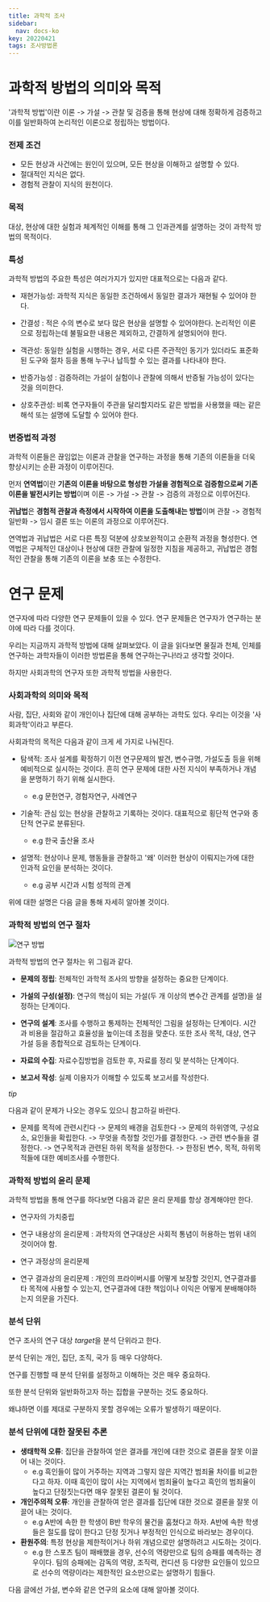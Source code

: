 ```yaml
---
title: 과학적 조사
sidebar:
  nav: docs-ko
key: 20220421
tags: 조사방법론
---
```


# 과학적 방법의 의미와 목적
'과학적 방법'이란 이론 -> 가설 -> 관찰 및 검증을 통해 현상에 대해 정확하게 검증하고 이를 일반화하여 논리적인 이론으로 정립하는 방법이다.

### 전제 조건

- 모든 현상과 사건에는 원인이 있으며, 모든 현상을 이해하고 설명할 수 있다.
- 절대적인 지식은 없다.
- 경험적 관찰이 지식의 원천이다.


### 목적
대상, 현상에 대한 실험과 체계적인 이해를 통해 그 인과관계를 설명하는 것이 과학적 방법의 목적이다.

### 특성
과학적 방법의 주요한 특성은 여러가지가 있지만 대표적으로는 다음과 같다.

- 재현가능성: 과학적 지식은 동일한 조건하에서 동일한 결과가 재현될 수 있어야 한다.

- 간결성 : 적은 수의 변수로 보다 많은 현상을 설명할 수 있어야한다. 논리적인 이론으로 정립하는데 불필요한 내용은 제외하고, 간결하게 설명되어야 한다.

- 객관성: 동일한 실험을 시행하는 경우, 서로 다른 주관적인 동기가 있더라도 표준화된 도구와 절차 등을 통해 누구나 납득할 수 있는 결과를 나타내야 한다.

- 반증가능성 : 검증하려는 가설이 실험이나 관찰에 의해서 반증될 가능성이 있다는 것을 의미한다.

- 상호주관성: 비록 연구자들이 주관을 달리할지라도 같은 방법을 사용했을 때는 같은 해석 또는 설명에 도달할 수 있어야 한다.

### 변증법적 과정
과학적 이론들은 끊임없는 이론과 관찰을 연구하는 과정을 통해 기존의 이론들을 더욱 향상시키는 순환 과정이 이루어진다. 


먼저 <b>연역법</b>이란 <b>기존의 이론을 바탕으로 형성한 가설을 경험적으로 검증함으로써 기존 이론을 발전시키는 방법</b>이며 이론 -> 가설 -> 관찰 -> 검증의 과정으로 이루어진다.

<b>귀납법</b>은 <b>경험적 관찰과 측정에서 시작하여 이론을 도출해내는 방법</b>이며 관찰 -> 경험적 일반화 -> 임시 결론 또는 이론의 과정으로 이루어진다.

연역법과 귀납법은 서로 다른 특징 덕분에 상호보완적이고 순환적 과정을 형성한다. 연역법은 구체적인 대상이나 현상에 대한 관찰에 일정한 지침을 제공하고, 귀납법은 경험적인 관찰을 통해 기존의 이론을 보충 또는 수정한다.


# 연구 문제
연구자에 따라 다양한 연구 문제들이 있을 수 있다. 연구 문제들은 연구자가 연구하는 분야에 따라 다를 것이다.

우리는 지금까지 과학적 방법에 대해 살펴보았다. 이 글을 읽다보면 물질과 천체, 인체를 연구하는 과학자들이 이러한 방법론을 통해 연구하는구나!라고 생각할 것이다.

하지만 사회과학의 연구자 또한 과학적 방법을 사용한다.

### 사회과학의 의미와 목적
사람, 집단, 사회와 같이 개인이나 집단에 대해 공부하는 과학도 있다. 우리는 이것을 '사회과학'이라고 부른다.

사회과학의 목적은 다음과 같이 크게 세 가지로 나눠진다.

* 탐색적: 조사 설계를 확정하기 이전 연구문제의 발견, 변수규명, 가설도출 등을 위해 예비적으로 실시하는 것이다. 흔히 연구 문제에 대한 사전 지식이 부족하거나 개념을 분명하기 하기 위해 실시한다.
  * e.g 문헌연구, 경험자연구, 사례연구

* 기술적: 관심 있는 현상을 관찰하고 기록하는 것이다. 대표적으로 횡단적 연구와 종단적 연구로 분류된다.
  * e.g 한국 출산율 조사 

* 설명적: 현상이나 문제, 행동들을 관찰하고 '왜' 이러한 현상이 이뤄지는가에 대한 인과적 요인을 분석하는 것이다.
  * e.g 공부 시간과 시험 성적의 관계

위에 대한 설명은 다음 글을 통해 자세히 알아볼 것이다.

### 과학적 방법의 연구 절차
![연구 방법](https://user-images.githubusercontent.com/72376781/164411836-a526a33f-af26-4aa0-a265-c3225c4e05c2.png)

과학적 방법의 연구 절차는 위 그림과 같다.

- <b>문제의 정립</b>: 전체적인 과학적 조사의 방향을 설정하는 중요한 단계이다.

- <b>가설의 구성(설정)</b>: 연구의 핵심이 되는 가설(두 개 이상의 변수간 관계를 설명)을 설정하는 단계이다.

- <b>연구의 설계</b>: 조사를 수행하고 통제하는 전체적인 그림을 설정하는 단계이다. 시간과 비용을 절감하고 효율성을 높이는데 초점을 맞춘다. 또한 조사 목적, 대상, 연구 가설 등을 종합적으로 검토하는 단계이다. 
- <b>자료의 수집</b>: 자료수집방법을 검토한 후, 자료를 정리 및 분석하는 단계이다.
- <b>보고서 작성</b>: 실제 이용자가 이해할 수 있도록 보고서를 작성한다.

*tip* 

다음과 같이 문제가 나오는 경우도 있으니 참고하길 바란다.
- 문제를 목적에 관련시킨다 -> 문제의 배경을 검토한다 -> 문제의 하위영역, 구성요소, 요인들을 확립한다. -> 무엇을 측정할 것인가를 결정한다. -> 관련 변수들을 결정한다. -> 연구목적과 관련된 하위 목적을 설정한다. -> 한정된 변수, 목적, 하위목적들에 대한 예비조사를 수행한다.

### 과학적 방법의 윤리 문제
과학적 방법을 통해 연구를 하다보면 다음과 같은 윤리 문제를 항상 경계해야만 한다.

- 연구자의 가치중립

- 연구 내용상의 윤리문제 : 과학자의 연구대상은 사회적 통념이 허용하는 범위 내의 것이어야 함.

- 연구 과정상의 윤리문제

- 연구 결과상의 윤리문제 : 개인의 프라이버시를 어떻게 보장할 것인지, 연구결과를 타 목적에 사용할 수 있는지, 연구결과에 대한 책임이나 이익은 어떻게 분배해야하는지 의문을 가진다.

### 분석 단위
연구 조사의 연구 대상 *target*을 분석 단위라고 한다.

분석 단위는 개인, 집단, 조직, 국가 등 매우 다양하다.

연구를 진행할 때 분석 단위를 설정하고 이해하는 것은 매우 중요하다.

또한 분석 단위와 일반화하고자 하는 집합을 구분하는 것도 중요하다. 

왜냐하면 이를 제대로 구분하지 못할 경우에는 오류가 발생하기 때문이다.

### 분석 단위에 대한 잘못된 추론
* <b>생태학적 오류</b>: 집단을 관찰하여 얻은 결과를 개인에 대한 것으로 결론을 잘못 이끌어 내는 것이다. 
  * e.g 흑인들이 많이 거주하는 지역과 그렇지 않은 지역간 범죄율 차이를 비교한다고 하자. 이때 흑인이 많이 사는 지역에서 범죄율이 높다고 흑인의 범죄율이 높다고 단정짓는다면 매우 잘못된 결론이 될 것이다.
* <b>개인주의적 오류</b>: 개인을 관찰하여 얻은 결과를 집단에 대한 것으로 결론을 잘못 이끌어 내는 것이다.
  * e.g A반에 속한 한 학생이 B반 학우의 물건을 훔쳤다고 하자. A반에 속한 학생들은 절도를 많이 한다고 단정 짓거나 부정적인 인식으로 바라보는 경우이다. 
* <b>환원주의</b>: 특정 현상을 제한적이거나 하위 개념으로만 설명하려고 시도하는 것이다.
  * e.g 한 스포츠 팀이 패배했을 경우, 선수의 역량만으로 팀의 승패를 예측하는 경우이다. 팀의 승패에는 감독의 역량, 조직력, 컨디션 등 다양한 요인들이 있으므로 선수의 역량이라는 제한적인 요소만으로는 설명하기 힘들다.

다음 글에선 가설, 변수와 같은 연구의 요소에 대해 알아볼 것이다.
